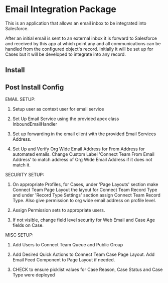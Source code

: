 # Email Integration Package

This is an application that allows an email inbox to be integrated into Salesforce. 

After an initial email is sent to an external inbox it is forward to Salesforce and received by this app at which point any and all communications can be handled from the configured object's record. Initially it will be set up for Cases but it will be developed to integrate into any record.

## Install

## Post Install Config

EMAIL SETUP:

1) Setup user as context user for email service

2) Set Up Email Service using the provided apex class InboundEmailHandler

3) Set up forwarding in the email client with the provided Email Services Address.

4) Set Up and Verify Org Wide Email Address for From Address for automated emails. Change Custom Label 'Connect Team From Email Address' to match address of Org Wide Email Address if it does not match it.


SECURITY SETUP:

1) On appropriate Profiles, for Cases, under 'Page Layouts' section make Connect Team Page Layout the layout for Connect Team Record Type and under 'Record Type Settings' section assign Connect Team Record Type. Also give permission to org wide email address on profile level.

2) Assign Permission sets to appropriate users.  

3) If not visible, change field level security for Web Email and Case Age fields on Case.


MISC SETUP:

1) Add Users to Connect Team Queue and Public Group

2) Add Desired Quick Actions to Connect Team Case Page Layout. Add Email Feed Component to Page Layout if needed.

3) CHECK to ensure picklist values for Case Reason, Case Status and Case Type were deployed